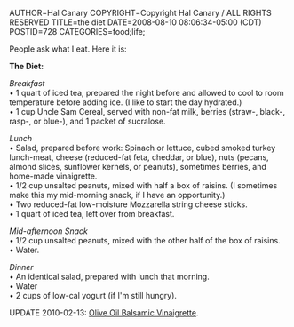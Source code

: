 AUTHOR=Hal Canary
COPYRIGHT=Copyright Hal Canary / ALL RIGHTS RESERVED
TITLE=the diet
DATE=2008-08-10 08:06:34-05:00 (CDT)
POSTID=728
CATEGORIES=food;life;

People ask what I eat. Here it is:

**The Diet:**

_Breakfast_  
• 1 quart of iced tea, prepared the night before and allowed to cool to room temperature before adding ice. (I like to start the day hydrated.)  
• 1 cup Uncle Sam Cereal, served with non-fat milk, berries (straw-, black-, rasp-, or blue-), and 1 packet of sucralose.

_Lunch_  
• Salad, prepared before work: Spinach or lettuce, cubed smoked turkey lunch-meat, cheese (reduced-fat feta, cheddar, or blue), nuts (pecans, almond slices, sunflower kernels, or peanuts), sometimes berries, and home-made vinaigrette.  
• 1/2 cup unsalted peanuts, mixed with half a box of raisins. (I sometimes make this my mid-morning snack, if I have an opportunity.)  
• Two reduced-fat low-moisture Mozzarella string cheese sticks.  
• 1 quart of iced tea, left over from breakfast.

_Mid-afternoon Snack_  
• 1/2 cup unsalted peanuts, mixed with the other half of the box of raisins.  
• Water.

_Dinner_  
• An identical salad, prepared with lunch that morning.  
• Water  
• 2 cups of low-cal yogurt (if I'm still hungry).

UPDATE 2010-02-13: [Olive Oil Balsamic Vinaigrette](https://halcanary.org/vv/2010/02/13/907/).

